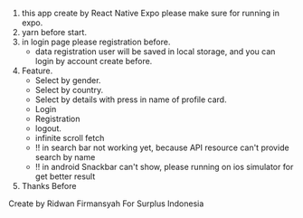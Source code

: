 1. this app create by React Native Expo please make sure for running in expo.
2. yarn before start.
3. in login page please registration before.
    * data registration user will be saved in local storage, and you can login by account create before.
4. Feature.
    * Select by gender.
    * Select by country.
    * Select by details with press in name of profile card.
    * Login
    * Registration
    * logout.
    * infinite scroll fetch
    * !! in search bar not working yet, because API resource can't provide search by name 
    * !! in android Snackbar can't show, please running on ios simulator for get better result
5. Thanks Before

Create by 
Ridwan Firmansyah For Surplus Indonesia
